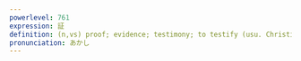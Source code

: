 ```yaml
---
powerlevel: 761
expression: 証
definition: (n,vs) proof; evidence; testimony; to testify (usu. Christian religious context)
pronunciation: あかし
---
```

